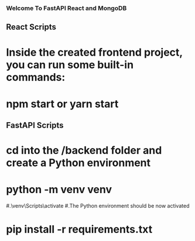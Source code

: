 ### Welcome To FastAPI React and MongoDB

## React Scripts
# Inside the created frontend project, you can run some built-in commands:
# npm start or yarn start


## FastAPI Scripts
# cd into the /backend folder and create a Python environment
# python -m venv venv
 #.\venv\Scripts\activate
 #.The Python environment should be now activated 
 # pip install -r requirements.txt
